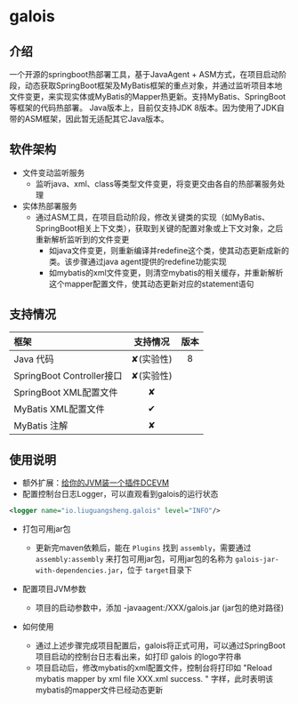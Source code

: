 # galois

## 介绍

一个开源的springboot热部署工具，基于JavaAgent + ASM方式，在项目启动阶段，动态获取SpringBoot框架及MyBatis框架的重点对象，并通过监听项目本地文件变更，来实现实体或MyBatis的Mapper热更新。支持MyBatis、SpringBoot等框架的代码热部署。
Java版本上，目前仅支持JDK 8版本。因为使用了JDK自带的ASM框架，因此暂无适配其它Java版本。

## 软件架构

+ 文件变动监听服务
    + 监听java、xml、class等类型文件变更，将变更交由各自的热部署服务处理
+ 实体热部署服务
    + 通过ASM工具，在项目启动阶段，修改关键类的实现（如MyBatis、SpringBoot相关上下文类），获取到关键的配置对象或上下文对象，之后重新解析监听到的文件变更
      + 如java文件变更，则重新编译并redefine这个类，使其动态更新成新的类。该步骤通过java agent提供的redefine功能实现
      + 如mybatis的xml文件变更，则清空mybatis的相关缓存，并重新解析这个mapper配置文件，使其动态更新对应的statement语句

## 支持情况

| 框架                      |  支持情况  | 版本 |
|:------------------------|:------:|:--:|
| Java 代码                 | ✘(实验性) | 8  |
| SpringBoot Controller接口 | ✘(实验性) |    |
| SpringBoot XML配置文件      |   ✘    |    |
| MyBatis XML配置文件         |   ✔    |    |
| MyBatis 注解              |   ✘    |    |

## 使用说明

+ 额外扩展：[给你的JVM装一个插件DCEVM](https://blog.csdn.net/NEWCIH/article/details/129093034?spm=1001.2014.3001.5501)
+ 配置控制台日志Logger，可以直观看到galois的运行状态
```xml
<logger name="io.liuguangsheng.galois" level="INFO"/>
```
+ 打包可用jar包
  + 更新完maven依赖后，能在 `Plugins` 找到 `assembly`，需要通过 `assembly:assembly` 来打包可用jar包，可用jar包的名称为 `galois-jar-with-dependencies.jar`，位于 `target`目录下
  
+ 配置项目JVM参数
  + 项目的启动参数中，添加 -javaagent:/XXX/galois.jar (jar包的绝对路径)

+ 如何使用
  + 通过上述步骤完成项目配置后，galois将正式可用，可以通过SpringBoot项目启动的控制台日志看出来，如打印 galois 的logo字符串
  + 项目启动后，修改mybatis的xml配置文件，控制台将打印如 "Reload mybatis mapper by xml file XXX.xml success. " 字样，此时表明该mybatis的mapper文件已经动态更新